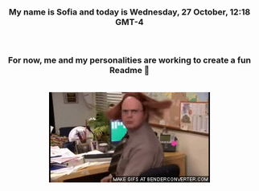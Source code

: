 


<div align="center">
<h3 >My name is Sofia and today is Wednesday, 27 October, 12:18 GMT-4</h3><br>
<h3 >For now, me and my personalities are working to create a fun Readme 👋
</h3><br>
<img src='img/dwight.gif' alt='working...'/>
</div>
